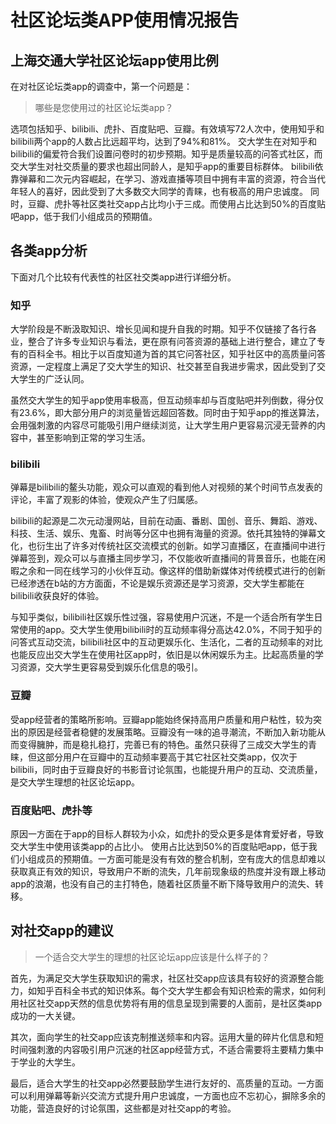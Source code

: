 # 社区论坛类APP使用情况报告

## 上海交通大学社区论坛app使用比例

在对社区论坛类app的调查中，第一个问题是：

> 哪些是您使用过的社区论坛类app？

选项包括知乎、bilibili、虎扑、百度贴吧、豆瓣。有效填写72人次中，使用知乎和bilibili两个app的人数占比远超平均，达到了94%和81%。
交大学生在对知乎和bilibili的偏爱符合我们设置问卷时的初步预期。知乎是质量较高的问答式社区，而交大学生对社交质量的要求也超出同龄人，是知乎app的重要目标群体。
bilibili依靠弹幕和二次元内容崛起，在学习、游戏直播等项目中拥有丰富的资源，符合当代年轻人的喜好，因此受到了大多数交大同学的青睐，也有极高的用户忠诚度。
同时，豆瓣、虎扑等社区类社交app占比均小于三成。而使用占比达到50%的百度贴吧app，低于我们小组成员的预期值。

## 各类app分析

下面对几个比较有代表性的社区社交类app进行详细分析。

### 知乎

大学阶段是不断汲取知识、增长见闻和提升自我的时期。知乎不仅链接了各行各业，整合了许多专业知识与看法，更在原有问答资源的基础上进行整合，建立了专有的百科全书。相比于以百度知道为首的其它问答社区，知乎社区中的高质量问答资源，一定程度上满足了交大学生的知识、社交甚至自我进步需求，因此受到了交大学生的广泛认同。

虽然交大学生的知乎app使用率极高，但互动频率却与百度贴吧并列倒数，得分仅有23.6%，即大部分用户的浏览量皆远超回答数。同时由于知乎app的推送算法，会用强刺激的内容尽可能吸引用户继续浏览，让大学生用户更容易沉浸无营养的内容中，甚至影响到正常的学习生活。

### bilibili

弹幕是bilibili的鳌头功能，观众可以直观的看到他人对视频的某个时间节点发表的评论，丰富了观影的体验，使观众产生了归属感。

bilibili的起源是二次元动漫网站，目前在动画、番剧、国创、音乐、舞蹈、游戏、科技、生活、娱乐、鬼畜、时尚等分区中也拥有海量的资源。依托其独特的弹幕文化，也衍生出了许多对传统社区交流模式的创新。如学习直播区，在直播间中进行弹幕签到，观众可以与直播主同步学习，不仅能收听直播间的背景音乐，也能在闲暇之余和一同在线学习的小伙伴互动。像这样的借助新媒体对传统模式进行的创新已经渗透在b站的方方面面，不论是娱乐资源还是学习资源，交大学生都能在bilibili收获良好的体验。

与知乎类似，bilibili社区娱乐性过强，容易使用户沉迷，不是一个适合所有学生日常使用的app。交大学生使用bilibili时的互动频率得分高达42.0%，不同于知乎的问答式互动交流，bilibili社区中的互动更娱乐化、生活化，二者的互动频率的对比也能反应出交大学生在使用社区app时，依旧是以休闲娱乐为主。比起高质量的学习资源，交大学生更容易受到娱乐化信息的吸引。


### 豆瓣

受app经营者的策略所影响。豆瓣app能始终保持高用户质量和用户粘性，较为突出的原因是经营者稳健的发展策略。豆瓣没有一味的追寻潮流，不断加入新功能从而变得臃肿，而是稳扎稳打，完善已有的特色。虽然只获得了三成交大学生的青睐，但这部分用户在豆瓣中的互动频率要高于其它社区社交类app，仅次于bilibili，同时由于豆瓣良好的书影音讨论氛围，也能提升用户的互动、交流质量，是交大学生理想的社区论坛app。

### 百度贴吧、虎扑等

原因一方面在于app的目标人群较为小众，如虎扑的受众更多是体育爱好者，导致交大学生中使用该类app的占比小。
使用占比达到50%的百度贴吧app，低于我们小组成员的预期值。一方面可能是没有有效的整合机制，空有庞大的信息却难以获取真正有效的知识，导致用户不断的流失，几年前现象级的热度并没有跟上移动app的浪潮，也没有自己的主打特色，随着社区质量不断下降导致用户的流失、转移。

## 对社交app的建议

> 一个适合交大学生的理想的社区论坛app应该是什么样子的？

首先，为满足交大学生获取知识的需求，社区社交app应该具有较好的资源整合能力，如知乎百科全书式的知识体系。每个交大学生都会有知识检索的需求，如何利用社区社交app天然的信息优势将有用的信息呈现到需要的人面前，是社区类app成功的一大关键。

其次，面向学生的社交app应该克制推送频率和内容。运用大量的碎片化信息和短时间强刺激的内容吸引用户沉迷的社区app经营方式，不适合需要将主要精力集中于学业的大学生。

最后，适合大学生的社交app必然要鼓励学生进行友好的、高质量的互动。一方面可以利用弹幕等新兴交流方式提升用户忠诚度，一方面也应不忘初心，摒除多余的功能，营造良好的讨论氛围，这些都是对社交app的考验。
